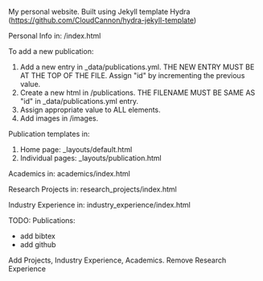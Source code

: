 My personal website. Built using Jekyll template Hydra (https://github.com/CloudCannon/hydra-jekyll-template)

Personal Info in: /index.html

To add a new publication:
1. Add a new entry in _data/publications.yml. THE NEW ENTRY MUST BE AT THE TOP
   OF THE FILE. Assign "id" by incrementing the previous value.
2. Create a new html in /publications. THE FILENAME MUST BE SAME AS "id" in
   _data/publications.yml entry.
3. Assign appropriate value to ALL elements.
4. Add images in /images.

Publication templates in:
1. Home page: _layouts/default.html
2. Individual pages: _layouts/publication.html

Academics in: academics/index.html

Research Projects in: research_projects/index.html

Industry Experience in: industry_experience/index.html



TODO:
Publications:
- add bibtex
- add github

Add Projects, Industry Experience, Academics.
Remove Research Experience
